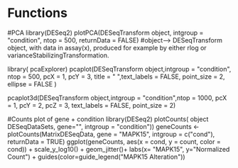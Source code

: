 # Functions
#PCA
library(DESeq2)
plotPCA(DESeqTransform object, intgroup = "condition", ntop = 500, returnData = FALSE)
#object--> DESeqTransform object, with data in assay(x), produced for example by either rlog or varianceStabilizingTransformation.


library( pcaExplorer)
pcaplot(DESeqTransform object,intgroup = "condition", ntop = 500,
        pcX = 1, pcY = 3, title = " ",text_labels = FALSE, point_size = 2, ellipse = FALSE )

pcaplot3d(DESeqTransform object,intgroup = "condition",ntop = 1000,
          pcX = 1, pcY = 2, pcZ = 3, text_labels = FALSE, point_size = 2)
          



#Counts plot of gene + condition
library(DESeq2)
plotCounts( object DESeqDataSets, gene="", intgroup = "condition"))
geneCounts <- plotCounts(MatrixDESeqData, gene = "MAPK15", intgroup = c("cond"), returnData = TRUE)
ggplot(geneCounts, aes(x =  cond, y = count, color = cond)) +
scale_y_log10() + geom_jitter()+ labs(x= "MAPK15", y="Normalized Count") + guides(color=guide_legend("MAPK15 Alteration"))

